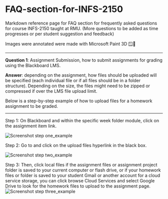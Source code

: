 # FAQ-section-for-INFS-2150
<p>Markdown reference page for FAQ section for frequently asked questions for course INFS-2150 taught at RMU. (More questions to be added as time progresses or per student suggestion and feedback)</p>
<p>Images were annotated were made with Microsoft Paint 3D 🪟🎨</p>

<hr/>

**Question 1**: Assignment Submission, how to submit assignments for grading using the Blackboard LMS.

**Answer**: depending on the assignment, how files should be uploaded will be specified (each individual file or if all files should be in a folder structure). Depending on the size, the files might need to be zipped or compressed if over the LMS file upload limit.

Below is a step-by-step example of how to upload files for a homework assignment to be graded.

<hr/>

  Step 1: On Blackboard and within the specific week folder module, click on the assignment item link.
  
  ![Screenshot step one_example](https://github.com/user-attachments/assets/b8542414-f439-425e-a856-01998e568224)
  
  
  Step 2: Go to and click on the upload files hyperlink in the black box.
  
  ![Screenshot step two_example](https://github.com/user-attachments/assets/ccda7083-bd62-4034-8c0f-e5ab4d8cfbde)
  
  
  Step 3: Then, click local files if the assignment files or assignment project folder is saved to your current computer or flash drive,
  or if your homework files or folder is saved to your student Gmail or another account for a cloud service storage, you can click browse Cloud Services and select Google Drive to look for the homework files to upload to the assignment page.
  ![Screenshot step three_example](https://github.com/user-attachments/assets/c46bff0c-fd3a-49bf-94fe-0667b6d844b1)
